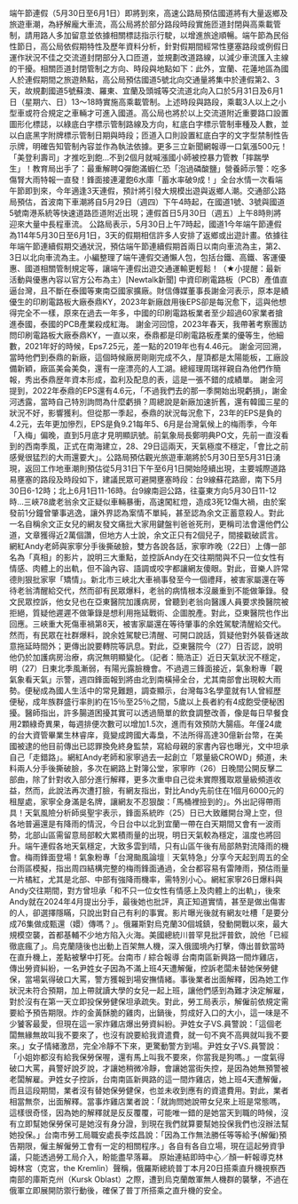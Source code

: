 端午節連假（5月30日至6月1日）即將到來，高速公路局預估國道將有大量返鄉及旅遊車潮，為紓解龐大車流，高公局將於部分路段時段實施匝道封閉與高乘載管制，請用路人多加留意並依據相關標誌指示行駛，以增進旅途順暢。端午節為民俗性節日，高公局依假期特性及歷年資料分析，針對假期間經常性壅塞路段或例假日運作狀況不佳之交流道封閉部分入口匝道，並規劃改道路線，以減少車流匯入主線的干擾。相關匝道封閉管制之方向、時段與地點如下：此外，宜蘭、花蓮地區為國人於連假期間之旅遊熱點，高公局預估國道5號北向交通量將集中於連假第2、3天，故規劃國道5號蘇澳、羅東、宜蘭及頭城等交流道北向入口於5月31日及6月1日（星期六、日）13～18時實施高乘載管制。上述時段與路段，乘載3人以上之小型車或符合規定之車輛才可進入國道。高公局也將於以上交流道附近重要路口設置圖形化標誌，以綠底白字標示管制路線及方向，紅底白字標示管制車種及人數，並以白底黑字附牌標示管制日期與時段；匝道入口則設置紅底白字的文字型禁制性告示牌，明確告知管制內容並作為執法依據。更多三立新聞網報導一口氣漲500元！「美登利壽司」才推吃到飽…不到2個月就喊漲國小師被控暴力管教「摔踹學生」！教育局出手了：最重解聘Q彈飽滿蝦仁恐「泡過磷酸鹽」營養師示警：吃多傷腎大雨特報一直發！鋒面接連灌飽6水庫「蓄水率破9成！」全台水情一次看端午節即到來，今年適逢3天連假，預計將引發大規模出遊與返鄉人潮。交通部公路局預估，首波南下車潮將自5月29日（週四）下午4時起，在國道1號、3號與國道5號南港系統等快速道路匝道附近出現；連假首日5月30日（週五）上午8時則將迎來大量中長程車流。 公路局表示，5月30日上午7時起，國道1今年端午節連假為114年5月30日至6月1日，3天的假期相信許多人安排了返鄉或出遊計畫。依據往年端午節連續假期交通狀況，預估端午節連續假期首兩日以南向車流為主，第2、3日以北向車流為主。小編整理了端午連假交通懶人包，包括台鐵、高鐵、客運優惠、國道相關管制規定等，讓端午連假出遊交通運輸更輕鬆！（★小提醒：最新活動與優惠內容以官方公布為主）[Newtalk新聞] 中資印刷電路板（PCB）產值直逼台灣，且不斷在泰國等東南亞國家擴廠。財信傳媒董事長謝金河表示，原本是績優生的印刷電路板大廠泰鼎KY，2023年新廠啟用後EPS卻是每況愈下，這與他想得完全不一樣，原來在過去一年多，中國的印刷電路板業者至少超過60家業者搶進泰國，泰國的PCB產業殺成紅海。 謝金河回憶，2023年春天，我帶著考察團訪問印刷電路板大廠泰鼎KY，一直以來，泰鼎都是印刷電路板產業的優等生，他細數，2021年好的時候，Eps7.25元，差一點的2019年也有4.46元。 謝金河回溯，當時他們到泰鼎的新廠，這個時候廠房剛剛完成不久，屋頂都是太陽能板，工廠設備新穎，廠區美侖美奐，還有一座漂亮的人工湖。總經理周瑞祥親自為他們作簡報，秀出泰鼎歴年資本形成，盈利及配息的表，這是一張不錯的成績單。 謝金河提到，2022年泰鼎的EPS還有4.6元，「不過我們去的那一季開始出現虧損」，謝金河透露，當時自己特別詢問為什麼虧損？周總說是新廠加速折舊，還有韓國三星的狀況不好，影響獲利。但從那一季起，泰鼎的狀況每況愈下，23年的EPS是負的4.2元，去年更加慘烈，EPS是負9.21每年5、6月是台灣氣候上的梅雨季，今年「入梅」偏晚，直到5月底才見明顯訊號。前氣象局長鄭明典PO文，先前一直沒看到的西南季風，正式在南海建立，28、29日這兩天，天氣極度不穩定，「會比之前感覺很猛烈的大雨還要大」。公路局預估觀光旅遊車潮將於5月30日至5月31日湧現，返回工作地車潮則預估從5月31日下午至6月1日開始陸續出現，主要城際道路易壅塞的路段及時段如下，建議民眾可避開壅塞時段：台9線蘇花路廊，南下5月30日6-12時；北上6月1日11-16時。台9線南迴公路，往臺東方向5月30日11-12時...三峽78歲老翁余文正疑似車輛暴衝，高速闖紅燈，造成3死12傷大禍，由於案發前1分鐘曾肇事逃逸，讓外界認為案情不單純，甚至認為余文正蓄意殺人。對此一名自稱余文正女兒的網友發文痛批大家用鍵盤判爸爸死刑，更稱司法會還他們公道，文章獲得近2萬個讚，但地方人士說，余文正只有2個兒子，間接戳破謊言。網紅Andy老師與家寧分手後撕破臉，雙方各說各話，家寧昨晚（22日）上傳一部名為「真相」的影片，說明三大重點，並控訴Andy在交往期間與不只一位女性有情感、肉體上的出軌，但不論內容、語調或咬字都讓網友傻眼。對此，音樂人許常德則狠批家寧「矯情」。新北市三峽北大車禍事發至今一個禮拜，被害家屬還在等待老翁清醒給交代，然而卻有民眾爆料，老翁的病情根本沒嚴重到不能做筆錄。發文民眾控訴，他女兒也在亞東醫院加護病房，曾聽到老翁向醫護人員要求換醫院被拒絕，質疑他遲遲不做筆錄是想利用拖延戰術、企圖脫產。對此，亞東醫院也作出回應。三峽重大死傷車禍第8天，被害家屬還在等待肇事的余姓駕駛清醒給交代。然而，有民眾在社群爆料，說余姓駕駛已清醒、可開口說話，質疑他對外裝昏迷故意拖延時間外；更傳出說要轉院等訊息。對此，亞東醫院今（27）日否認，說明他仍於加護病房治療，病況無明顯變化。（記者：簡浩正）近日天氣狀況不穩定，明（27）日東北季風漸弱，有陽光露臉機會。不過週三鋒面接近，氣象粉專「觀氣象看天氣」示警，週四鋒面報到將由北到南橫掃全台，尤其南部會出現較大雨勢。便秘成為國人生活中的常見難題，調查顯示，台灣每3名學童就有1人曾經歷便秘，成年族群盛行率則約在15％至25％之間，5歲以上長者約有4成飽受便秘困擾。醫師指出，許多腸道困擾其實可以透過簡單的飲食調整改善，像是每日早餐食用2顆綠奇異果，每週排便次數可以增加1.5次，進而有效預防大腸癌。年僅24歲的台大資管畢業生林睿庠，竟變成跨國大毒梟，不法所得高達30億新台幣，在美國被逮的他目前傳出已認罪換免終身監禁，寫給母親的家書內容也曝光，文中坦承自己「走錯路」。網紅Andy老師和家寧過去一起創立「眾量級CROWD」頻道，未料兩人分手後撕破臉，多次在網路上對簿公堂，家寧昨（26）日晚間公開反擊二部曲，除了針對收入部分進行解釋，更多次重申自己從未實際獲取眾量級頻道收益，然而，此說法再次遭打臉，有網友指出，對比Andy先前住在1個月6000元的租屋處，家寧全身滿是名牌，讓網友不忍狠酸：「馬桶裡撿到的」。外出記得帶雨具！天氣風險分析師吳聖宇表示，鋒面系統昨（25）日已大致離開台灣上空，但各地普遍還是有降雨的情況，今日台中以北到宜蘭一帶在白天期間又會有一波雨勢，北部山區需留意局部較大累積雨量的出現，明日天氣較為穩定，溫度也將回升。端午連假各地天氣穩定，大致多雲到晴，只有山區午後有局部熱對流降雨的機會。梅雨鋒面登場！氣象粉專「台灣颱風論壇｜天氣特急」分享今天起到周五的全台雨區模擬，指出周四結構完整的梅雨鋒面通過，全台都容易有雷陣雨，預估雨量一片橘紅，尤其是北部、中部有強降雨機率，需特別小心。網紅家寧26日爆料與Andy交往期間，對方曾坦承「和不只一位女性有情感上及肉體上的出軌」，後來Andy就在2024年4月提出分手，最後她也批評，真正知道實情，甚至是做出傷害的人，卻選擇隱瞞，只說出對自己有利的事實。影片曝光後就有網友吐槽「是要分成76集做成甄還（嬛）傳嗎？」。俄羅斯對烏克蘭30個城鎮，發動開戰以來，最大規模空襲，首都基輔不少地方陷入火海。美國總統川普罕見批評普欽，說他「已經徹底瘋了」。烏克蘭隨後也出動上百架無人機，深入俄國境內打擊，傳出普欽當時在直升機上，差點被擊中打死。台南市 / 綜合報導 台南南區新興路一間炸雞店，傳出勞資糾紛，一名尹姓女子因為不滿上班4天遭解僱，控訴老闆未替她保勞健保，當場氣得破口大罵，警方獲報到場安撫情緒。事後業者出面解釋，因為她工作狀況未符合預期，加上帶就讀大學的女兒一起上班，讓他們感到為難才決定解雇，對於沒有在第一天立即投保勞健保坦承疏失。對此，勞工局表示，解僱前依規定需要給予預告期限。炸的金黃酥脆的雞肉，出鍋後，剪成好入口的大小，這一味是不少饕客最愛，但現在這一家炸雞店爆出勞資糾紛。尹姓女子VS.員警說：「這個老闆無緣無故叫我不要來了，也沒有說要給我資遣費，就一句不爽不高興就叫我不要來。」女子情緒激昂，完全冷靜不下來，更驚動警方到場。尹姓女子VS.員警說：「小姐妳都沒有給我保勞保喔，還有馬上叫我不要來，你當我是狗嗎。」一度氣得破口大罵，員警好說歹說，才讓她稍微冷靜，會讓她當街失控，是因為她無預警被老闆解雇。尹姓女子控訴，台南南區新興路的這一間炸雞店，她上班4天遭解僱，而且這段期間，業者沒有替她保勞健保，也並未收到應有的資遣費用。對此，業者相當無奈，出面解釋。當事炸雞店業者說：「就詢問她說帶女兒來上班是常態嗎，這樣很奇怪，因為她的解釋就是反反覆覆，可能唯一錯的是她當天到職的時候，沒有立即幫她保勞保可是她沒有身分證，到現在我們就算要幫她投保我們也沒辦法幫她投保。」台南市勞工局職安處長李炫昌說：「因為工作無法勝任等等給予(解僱)預告期限，僱主解僱勞工會有一定的相關程序。」各自有各自立場，現在這起勞資爭議，只能透過勞工局介入，盼能盡早落幕。  原始連結即時中心／顏一軒報導克林姆林宮（克宮，the Kremlin）聲稱，俄羅斯總統普丁本月20日搭乘直升機視察西南部的庫斯克州（Kursk Oblast）之際，遭到烏克蘭敵軍無人機群的襲擊，不過在俄軍立即展開防禦行動後，確保了普丁所搭乘之直升機的安全。